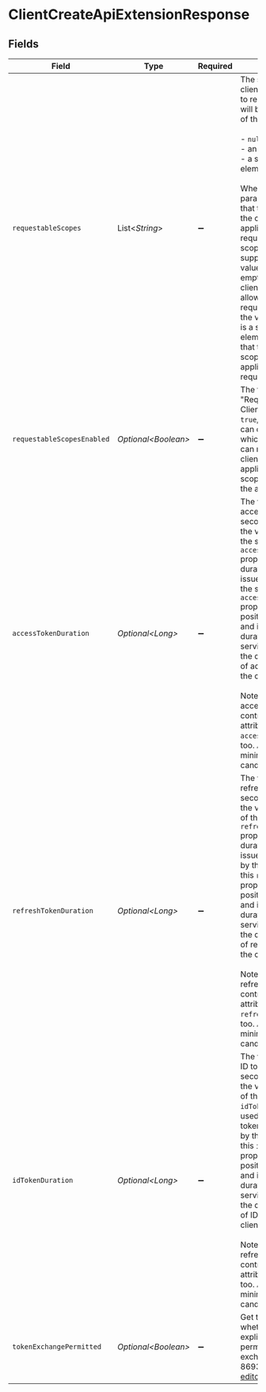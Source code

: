 # ClientCreateApiExtensionResponse


## Fields

| Field                                                                                                                                                                                                                                                                                                                                                                                                                                                                                                                                                                                                                                                                 | Type                                                                                                                                                                                                                                                                                                                                                                                                                                                                                                                                                                                                                                                                  | Required                                                                                                                                                                                                                                                                                                                                                                                                                                                                                                                                                                                                                                                              | Description                                                                                                                                                                                                                                                                                                                                                                                                                                                                                                                                                                                                                                                           |
| --------------------------------------------------------------------------------------------------------------------------------------------------------------------------------------------------------------------------------------------------------------------------------------------------------------------------------------------------------------------------------------------------------------------------------------------------------------------------------------------------------------------------------------------------------------------------------------------------------------------------------------------------------------------- | --------------------------------------------------------------------------------------------------------------------------------------------------------------------------------------------------------------------------------------------------------------------------------------------------------------------------------------------------------------------------------------------------------------------------------------------------------------------------------------------------------------------------------------------------------------------------------------------------------------------------------------------------------------------- | --------------------------------------------------------------------------------------------------------------------------------------------------------------------------------------------------------------------------------------------------------------------------------------------------------------------------------------------------------------------------------------------------------------------------------------------------------------------------------------------------------------------------------------------------------------------------------------------------------------------------------------------------------------------- | --------------------------------------------------------------------------------------------------------------------------------------------------------------------------------------------------------------------------------------------------------------------------------------------------------------------------------------------------------------------------------------------------------------------------------------------------------------------------------------------------------------------------------------------------------------------------------------------------------------------------------------------------------------------- |
| `requestableScopes`                                                                                                                                                                                                                                                                                                                                                                                                                                                                                                                                                                                                                                                   | List\<*String*>                                                                                                                                                                                                                                                                                                                                                                                                                                                                                                                                                                                                                                                       | :heavy_minus_sign:                                                                                                                                                                                                                                                                                                                                                                                                                                                                                                                                                                                                                                                    | The set of scopes that the client application is allowed to request. This paramter will be one<br/>of the following.<br/><br/>  - `null`<br/>  - an empty set<br/>  - a set with at least one element<br/><br/>When the value of this parameter is `null`, it means that the set of scopes that the client<br/>application is allowed to request is the set of the scopes that the service supports. When the<br/>value of this parameter is an empty set, it means that the client application is not allowed to<br/>request any scopes. When the value of this parameter is a set with at least one element, it means<br/>that the set is the set of scopes that the client application is allowed to request.<br/> |
| `requestableScopesEnabled`                                                                                                                                                                                                                                                                                                                                                                                                                                                                                                                                                                                                                                            | *Optional\<Boolean>*                                                                                                                                                                                                                                                                                                                                                                                                                                                                                                                                                                                                                                                  | :heavy_minus_sign:                                                                                                                                                                                                                                                                                                                                                                                                                                                                                                                                                                                                                                                    | The flag to indicate whether "Requestable Scopes per Client" is enabled or not. If `true`, you<br/>can define the set of scopes which this client application can request. If `false`, this client<br/>application can request any scope which is supported by the authorization server.<br/>                                                                                                                                                                                                                                                                                                                                                                         |
| `accessTokenDuration`                                                                                                                                                                                                                                                                                                                                                                                                                                                                                                                                                                                                                                                 | *Optional\<Long>*                                                                                                                                                                                                                                                                                                                                                                                                                                                                                                                                                                                                                                                     | :heavy_minus_sign:                                                                                                                                                                                                                                                                                                                                                                                                                                                                                                                                                                                                                                                    | The value of the duration of access tokens per client in seconds. In normal cases, the value of<br/>the service's `accessTokenDuration` property is used as the duration of access tokens issued by<br/>the service. However, if this `accessTokenDuration` property holds a non-zero positive number<br/>and its value is less than the duration configured by the service, the value is used as the duration<br/>of access tokens issued to the client application.<br/><br/>Note that the duration of access tokens can be controlled by the scope attribute `access_token.duration`,<br/>too. Authlete chooses the minimum value among the candidates.<br/>       |
| `refreshTokenDuration`                                                                                                                                                                                                                                                                                                                                                                                                                                                                                                                                                                                                                                                | *Optional\<Long>*                                                                                                                                                                                                                                                                                                                                                                                                                                                                                                                                                                                                                                                     | :heavy_minus_sign:                                                                                                                                                                                                                                                                                                                                                                                                                                                                                                                                                                                                                                                    | The value of the duration of refresh tokens per client in seconds. In normal cases, the value<br/>of the service's `refreshTokenDuration` property is used as the duration of refresh tokens issued<br/>by the service. However, if this `refreshTokenDuration` property holds a non-zero positive number<br/>and its value is less than the duration configured by the service, the value is used as the duration<br/>of refresh tokens issued to the client application.<br/><br/>Note that the duration of refresh tokens can be controlled by the scope attribute `refresh_token.duration`,<br/>too. Authlete chooses the minimum value among the candidates.<br/> |
| `idTokenDuration`                                                                                                                                                                                                                                                                                                                                                                                                                                                                                                                                                                                                                                                     | *Optional\<Long>*                                                                                                                                                                                                                                                                                                                                                                                                                                                                                                                                                                                                                                                     | :heavy_minus_sign:                                                                                                                                                                                                                                                                                                                                                                                                                                                                                                                                                                                                                                                    | The value of the duration of ID tokens per client in seconds. In normal cases, the value<br/>of the service's `idTokenDuration` property is used as the duration of ID tokens issued<br/>by the service. However, if this `idTokenDuration` property holds a non-zero positive number<br/>and its value is less than the duration configured by the service, the value is used as the duration<br/>of ID tokens issued to the client application.<br/><br/>Note that the duration of refresh tokens can be controlled by the scope attribute `id_token.duration`,<br/>too. Authlete chooses the minimum value among the candidates.<br/>                              |
| `tokenExchangePermitted`                                                                                                                                                                                                                                                                                                                                                                                                                                                                                                                                                                                                                                              | *Optional\<Boolean>*                                                                                                                                                                                                                                                                                                                                                                                                                                                                                                                                                                                                                                                  | :heavy_minus_sign:                                                                                                                                                                                                                                                                                                                                                                                                                                                                                                                                                                                                                                                    | Get the flag indicating whether the client is explicitly given a<br/>permission to make token exchange requests ([RFC 8693][https://www.rfc-editor.org/rfc/rfc8693.html])<br/>                                                                                                                                                                                                                                                                                                                                                                                                                                                                                        |